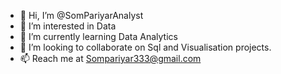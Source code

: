 - 👋 Hi, I’m @SomPariyarAnalyst
- 👀 I’m interested in Data
- 🌱 I’m currently learning Data Analytics
- 💞️ I’m looking to collaborate on Sql and Visualisation projects.
- 📫 Reach me at Sompariyar333@gmail.com

<!---
SomPariyarAnalyst/SomPariyarAnalyst is a ✨ special ✨ repository because its `README.md` (this file) appears on your GitHub profile.
You can click the Preview link to take a look at your changes.
--->
